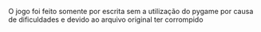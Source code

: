 O jogo foi feito somente por escrita sem a utilização do pygame por causa de dificuldades e devido ao arquivo original ter corrompido
